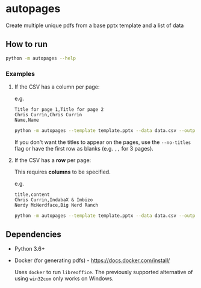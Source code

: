 # autopages

Create multiple unique pdfs from a base pptx template and a list of data

## How to run

```bash
python -m autopages --help
```

### Examples

1. If the CSV has a column per page:

    e.g.

    ```csv
    Title for page 1,Title for page 2
    Chris Currin,Chris Currin
    Name,Name
    ```

    ```bash
    python -m autopages --template template.pptx --data data.csv --output report.pdf
    ```

    If you don't want the titles to appear on the pages, use the `--no-titles` flag or have the first row as blanks (e.g. `,,` for 3 pages).

2. If the CSV has a **row** per page:

    This requires **columns** to be specified.

    e.g.

    ```csv
    title,content
    Chris Currin,IndabaX & Imbizo
    Nerdy McNerdface,Big Nerd Ranch
    ```

    ```bash
    python -m autopages --template template.pptx --data data.csv --output report.pdf --single
    ```

## Dependencies

- Python 3.6+
- Docker (for generating pdfs) - <https://docs.docker.com/install/>

    Uses `docker` to run `libreoffice`. The previously supported alternative of using `win32com` only works on Windows.
